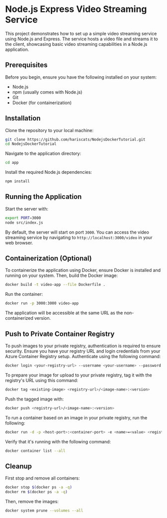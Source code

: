 # Node.js Express Video Streaming Service

This project demonstrates how to set up a simple video streaming service using Node.js and Express. The service hosts a video file and streams it to the client, showcasing basic video streaming capabilities in a Node.js application.

## Prerequisites

Before you begin, ensure you have the following installed on your system:
- Node.js
- npm (usually comes with Node.js)
- Git
- Docker (for containerization)

## Installation

Clone the repository to your local machine:

```bash
git clone https://github.com/hariscats/NodejsDockerTutorial.git
cd NodejsDockerTutorial
```

Navigate to the application directory:

```bash
cd app
```

Install the required Node.js dependencies:

```bash
npm install
```

## Running the Application

Start the server with:

```bash
export PORT=3000
node src/index.js
```

By default, the server will start on port `3000`. You can access the video streaming service by navigating to `http://localhost:3000/video` in your web browser.

## Containerization (Optional)

To containerize the application using Docker, ensure Docker is installed and running on your system. Then, build the Docker image:

```bash
docker build -t video-app --file Dockerfile .
```

Run the container:

```bash
docker run -p 3000:3000 video-app
```

The application will be accessible at the same URL as the non-containerized version.

## Push to Private Container Registry

To push images to your private registry, authentication is required to ensure security. Ensure you have your registry URL and login credentials from your Azure Container Registry setup. Authenticate using the following command:

```bash
docker login <your-registry-url> --username <your-username> --password <your-password>
```

To prepare your image for upload to your private registry, tag it with the registry's URL using this command:

```bash
docker tag <existing-image> <registry-url>/<image-name>:<version>
```

Push the tagged image with:

```bash
docker push <registry-url>/<image-name>:<version>
```

To run a container based on an image in your private registry, run the following:

```bash
docker run -d -p <host-port>:<container-port> -e <name>=<value> <registry-url>/<image-name>:<version>
```

Verify that it's running with the following command:

```bash
docker container list --all
```

## Cleanup

First stop and remove all containers:

```bash
docker stop $(docker ps -a -q)
docker rm $(docker ps -a -q)
```

Then, remove the images:

```bash
docker system prune --volumes --all
```